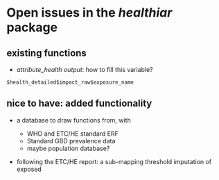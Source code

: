 # Open issues in the *healthiar* package


## existing functions
- *attribute_health output*: how to fill this variable?

```$health_detailed$impact_raw$exposure_name```

## nice to have: added functionality

- a database to draw functions from, with
	- WHO and ETC/HE standard ERF
	- Standard GBD prevalence data
	- maybe population database?

- following the ETC/HE report: a sub-mapping threshold imputation of exposed